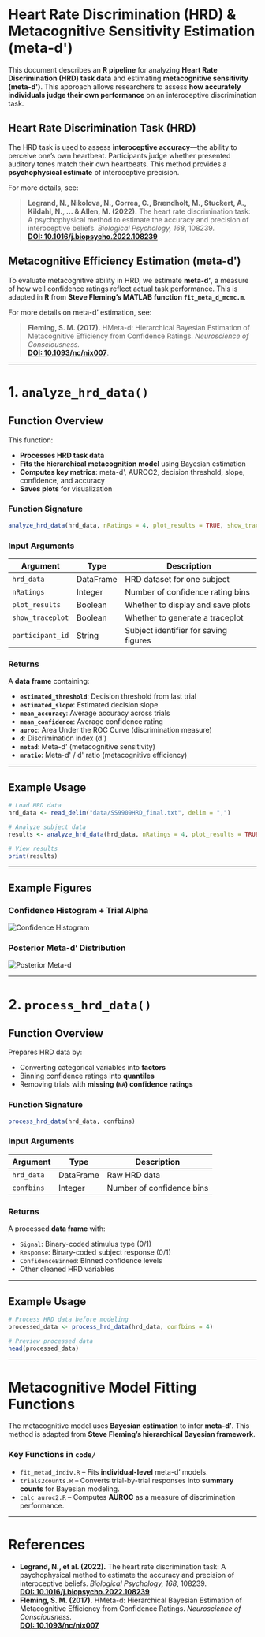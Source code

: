 

# **Heart Rate Discrimination (HRD) & Metacognitive Sensitivity Estimation (meta-d')**

This document describes an **R pipeline** for analyzing **Heart Rate Discrimination (HRD) task data** and estimating **metacognitive sensitivity (meta-d')**. This approach allows researchers to assess **how accurately individuals judge their own performance** on an interoceptive discrimination task.

## **Heart Rate Discrimination Task (HRD)**
The HRD task is used to assess **interoceptive accuracy**—the ability to perceive one’s own heartbeat. Participants judge whether presented auditory tones match their own heartbeats. This method provides a **psychophysical estimate** of interoceptive precision.

For more details, see:
> **Legrand, N., Nikolova, N., Correa, C., Brændholt, M., Stuckert, A., Kildahl, N., ... & Allen, M. (2022).**  The heart rate discrimination task: A psychophysical method to estimate the accuracy and precision of interoceptive beliefs. *Biological Psychology, 168*, 108239.  
> **[DOI: 10.1016/j.biopsycho.2022.108239](https://www.sciencedirect.com/science/article/pii/S0301051121002325)**

## **Metacognitive Efficiency Estimation (meta-d')**
To evaluate metacognitive ability in HRD, we estimate **meta-d’**, a measure of how well confidence ratings reflect actual task performance. This is adapted in **R** from **Steve Fleming’s MATLAB function `fit_meta_d_mcmc.m`**.

For more details on meta-d’ estimation, see:
> **Fleming, S. M. (2017).** HMeta-d: Hierarchical Bayesian Estimation of Metacognitive Efficiency from Confidence Ratings. *Neuroscience of Consciousness.*  
> **[DOI: 10.1093/nc/nix007](https://doi.org/10.1093/nc/nix007)**.

---

# **1. `analyze_hrd_data()`**
## **Function Overview**
This function:
- **Processes HRD task data**
- **Fits the hierarchical metacognition model** using Bayesian estimation
- **Computes key metrics**: meta-d', AUROC2, decision threshold, slope, confidence, and accuracy
- **Saves plots** for visualization

### **Function Signature**
```r
analyze_hrd_data(hrd_data, nRatings = 4, plot_results = TRUE, show_traceplot = TRUE, participant_id = "unknown")
```

### **Input Arguments**
| Argument          | Type    | Description |
|------------------|--------|-------------|
| `hrd_data`       | DataFrame | HRD dataset for one subject |
| `nRatings`       | Integer | Number of confidence rating bins |
| `plot_results`   | Boolean | Whether to display and save plots |
| `show_traceplot` | Boolean | Whether to generate a traceplot |
| `participant_id` | String  | Subject identifier for saving figures |

### **Returns**
A **data frame** containing:
- **`estimated_threshold`**: Decision threshold from last trial
- **`estimated_slope`**: Estimated decision slope
- **`mean_accuracy`**: Average accuracy across trials
- **`mean_confidence`**: Average confidence rating
- **`auroc`**: Area Under the ROC Curve (discrimination measure)
- **`d`**: Discrimination index (d')
- **`metad`**: Meta-d' (metacognitive sensitivity)
- **`mratio`**: Meta-d' / d' ratio (metacognitive efficiency)

---

## **Example Usage**
```r
# Load HRD data
hrd_data <- read_delim("data/SS9909HRD_final.txt", delim = ",")

# Analyze subject data
results <- analyze_hrd_data(hrd_data, nRatings = 4, plot_results = TRUE, show_traceplot = TRUE, participant_id = "SS9909")

# View results
print(results)
```

---

## **Example Figures**
### **Confidence Histogram + Trial Alpha**
![Confidence Histogram](figs/SS9909_confidence_trial_alpha.png)

### **Posterior Meta-d’ Distribution**
![Posterior Meta-d](figs/SS9909_posterior_meta_d.png)

---

# **2. `process_hrd_data()`**
## **Function Overview**
Prepares HRD data by:
- Converting categorical variables into **factors**
- Binning confidence ratings into **quantiles**
- Removing trials with **missing (`NA`) confidence ratings**

### **Function Signature**
```r
process_hrd_data(hrd_data, confbins)
```

### **Input Arguments**
| Argument  | Type    | Description |
|-----------|--------|-------------|
| `hrd_data` | DataFrame | Raw HRD data |
| `confbins` | Integer | Number of confidence bins |

### **Returns**
A processed **data frame** with:
- `Signal`: Binary-coded stimulus type (0/1)
- `Response`: Binary-coded subject response (0/1)
- `ConfidenceBinned`: Binned confidence levels
- Other cleaned HRD variables

---

## **Example Usage**
```r
# Process HRD data before modeling
processed_data <- process_hrd_data(hrd_data, confbins = 4)

# Preview processed data
head(processed_data)
```

---

# **Metacognitive Model Fitting Functions**
The metacognitive model uses **Bayesian estimation** to infer **meta-d’**. This method is adapted from **Steve Fleming’s hierarchical Bayesian framework**.

### **Key Functions in `code/`**
- `fit_metad_indiv.R` – Fits **individual-level** meta-d’ models.
- `trials2counts.R` – Converts trial-by-trial responses into **summary counts** for Bayesian modeling.
- `calc_auroc2.R` – Computes **AUROC** as a measure of discrimination performance.

---

# **References**
- **Legrand, N., et al. (2022).** The heart rate discrimination task: A psychophysical method to estimate the accuracy and precision of interoceptive beliefs. *Biological Psychology, 168*, 108239.  
  **[DOI: 10.1016/j.biopsycho.2022.108239](https://www.sciencedirect.com/science/article/pii/S0301051121002325)**
- **Fleming, S. M. (2017).** HMeta-d: Hierarchical Bayesian Estimation of Metacognitive Efficiency from Confidence Ratings. *Neuroscience of Consciousness.*  
  **[DOI: 10.1093/nc/nix007](https://doi.org/10.1093/nc/nix007)**
